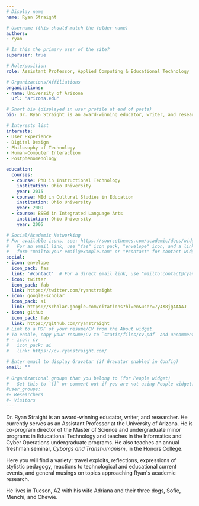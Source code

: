 ```yaml
---
# Display name
name: Ryan Straight

# Username (this should match the folder name)
authors:
- ryan

# Is this the primary user of the site?
superuser: true

# Role/position
role: Assistant Professor, Applied Computing & Educational Technology

# Organizations/Affiliations
organizations:
- name: University of Arizona
  url: "arizona.edu"

# Short bio (displayed in user profile at end of posts)
bio: Dr. Ryan Straight is an award-winning educator, writer, and researcher. He currently serves as an Assistant Professor at the University of Arizona. He is co-program director of the Master of Science and undergraduate minor programs in Educational Technology and teaches in the Informatics and Cyber Operations undergraduate programs. He also teaches an annual freshman seminar, *Cyborgs and Transhumanism*, in the Honors College.<br>Here you will find a variety, such as travel exploits, reflections, expressions of stylistic pedagogy, reactions to technological and educational current events, and general musings on topics approaching Ryan's academic research.<br>He lives in Tucson, AZ with his wife Adriana and their three dogs, Sofie, Menchi, and Chewie.

# Interests list
interests:
- User Experience
- Digital Design
- Philosophy of Technology
- Human-Computer Interaction
- Postphenomenology

education:
  courses:
  - course: PhD in Instructional Technology
    institution: Ohio University
    year: 2015
  - course: MEd in Cultural Studies in Education
    institution: Ohio University
    year: 2009
  - course: BSEd in Integrated Language Arts
    institution: Ohio University
    year: 2005

# Social/Academic Networking
# For available icons, see: https://sourcethemes.com/academic/docs/widgets/#icons
#   For an email link, use "fas" icon pack, "envelope" icon, and a link in the
#   form "mailto:your-email@example.com" or "#contact" for contact widget.
social:
- icon: envelope
  icon_pack: fas
  link: '#contact'  # For a direct email link, use "mailto:contact@ryanstraight.com".
- icon: twitter
  icon_pack: fab
  link: https://twitter.com/ryanstraight
- icon: google-scholar
  icon_pack: ai
  link: https://scholar.google.com/citations?hl=en&user=7y4X8jgAAAAJ
- icon: github
  icon_pack: fab
  link: https://github.com/ryanstraight
# Link to a PDF of your resume/CV from the About widget.
# To enable, copy your resume/CV to `static/files/cv.pdf` and uncomment the lines below.  
# - icon: cv
#   icon_pack: ai
#   link: https://cv.ryanstraight.com/

# Enter email to display Gravatar (if Gravatar enabled in Config)
email: ""
  
# Organizational groups that you belong to (for People widget)
#   Set this to `[]` or comment out if you are not using People widget.  
#user_groups:
#- Researchers
#- Visitors
---
```


Dr. Ryan Straight is an award-winning educator, writer, and researcher. He currently serves as an Assistant Professor at the University of Arizona. He is co-program director of the Master of Science and undergraduate minor programs in Educational Technology and teaches in the Informatics and Cyber Operations undergraduate programs. He also teaches an annual freshman seminar, *Cyborgs and Transhumanism*, in the Honors College.

Here you will find a variety: travel exploits, reflections, expressions of stylistic pedagogy, reactions to technological and educational current events, and general musings on topics approaching Ryan's academic research.

He lives in Tucson, AZ with his wife Adriana and their three dogs, Sofie, Menchi, and Chewie.
